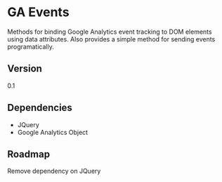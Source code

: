 # GA Events

Methods for binding Google Analytics event tracking to DOM elements using data attributes. Also provides a simple method for sending events programatically.

## Version

0.1

## Dependencies

- JQuery
- Google Analytics Object

## Roadmap

Remove dependency on JQuery